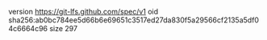 version https://git-lfs.github.com/spec/v1
oid sha256:ab0bc784ee5d66b6e69651c3517ed27da830f5a29566cf2135a5df04c6664c96
size 297
